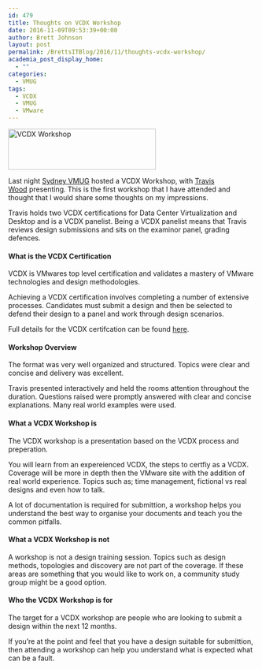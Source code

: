 ```yaml
---
id: 479
title: Thoughts on VCDX Workshop
date: 2016-11-09T09:53:39+00:00
author: Brett Johnson
layout: post
permalink: /BrettsITBlog/2016/11/thoughts-vcdx-workshop/
academia_post_display_home:
  - ""
categories:
  - VMUG
tags:
  - VCDX
  - VMUG
  - VMware
---
```

<img class="alignnone size-medium wp-image-481" src="https://sdbrett.com/assets/images/2016/11/VCDX-merch-300x83.jpg" alt="VCDX Workshop" width="300" height="83" srcset="https://sdbrett.com/assets/images2016/11/VCDX-merch-300x83.jpg 300w, https://sdbrett.com/assets/images2016/11/VCDX-merch-260x72.jpg 260w, https://sdbrett.com/assets/images2016/11/VCDX-merch.jpg 709w" sizes="(max-width: 300px) 100vw, 300px" />

Last night [Sydney VMUG](https://twitter.com/VMUGSydney) hosted a VCDX Workshop, with [Travis Wood](https://twitter.com/vtravwood) presenting. This is the first workshop that I have attended and thought that I would share some thoughts on my impressions.

Travis holds two VCDX certifications for Data Center Virtualization and Desktop and is a VCDX panelist. Being a VCDX panelist means that Travis reviews design submissions and sits on the examinor panel, grading defences.

#### What is the VCDX Certification

VCDX is VMwares top level certification and validates a mastery of VMware technologies and design methodologies.

Achieving a VCDX certification involves completing a number of extensive processes. Candidates must submit a design and then be selected to defend their design to a panel and work through design scenarios.

Full details for the VCDX certifcation can be found [here](https://mylearn.vmware.com/mgrReg/plan.cfm?plan=18233&ui=www_cert).

#### Workshop Overview

The format was very well organized and structured. Topics were clear and concise and delivery was excellent.

Travis presented interactively and held the rooms attention throughout the duration. Questions raised were promptly answered with clear and concise explanations. Many real world examples were used.

#### What a VCDX Workshop is

The VCDX workshop is a presentation based on the VCDX process and preperation.

You will learn from an expereienced VCDX, the steps to certfiy as a VCDX. Coverage will be more in depth then the VMware site with the addition of real world experience. Topics such as; time management, fictional vs real designs and even how to talk.

A lot of documentation is required for submittion, a workshop helps you understand the best way to organise your documents and teach you the common pitfalls.

#### What a VCDX Workshop is not

A workshop is not a design training session. Topics such as design methods, topologies and discovery are not part of the coverage. If these areas are something that you would like to work on, a community study group might be a good option.

#### Who the VCDX Workshop is for

The target for a VCDX workshop are people who are looking to submit a design within the next 12 months.

If you&#8217;re at the point and feel that you have a design suitable for submittion, then attending a workshop can help you understand what is expected what can be a fault.